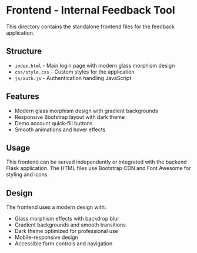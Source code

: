 # Frontend - Internal Feedback Tool

This directory contains the standalone frontend files for the feedback application.

## Structure

- `index.html` - Main login page with modern glass morphism design
- `css/style.css` - Custom styles for the application
- `js/auth.js` - Authentication handling JavaScript

## Features

- Modern glass morphism design with gradient backgrounds
- Responsive Bootstrap layout with dark theme
- Demo account quick-fill buttons
- Smooth animations and hover effects

## Usage

This frontend can be served independently or integrated with the backend Flask application. The HTML files use Bootstrap CDN and Font Awesome for styling and icons.

## Design

The frontend uses a modern design with:
- Glass morphism effects with backdrop blur
- Gradient backgrounds and smooth transitions
- Dark theme optimized for professional use
- Mobile-responsive design
- Accessible form controls and navigation